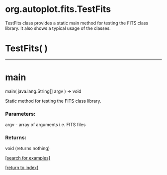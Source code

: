 # org.autoplot.fits.TestFits

TestFits class provides a static main method for testing the
  FITS class library.  It also shows a typical usage of the
  classes.

# TestFits( )


***
<a name="main"></a>
# main
main( java.lang.String[] argv ) &rarr; void

Static method for testing the FITS class library.

### Parameters:
argv - array of arguments i.e.  FITS files

### Returns:
void (returns nothing)


<a href="https://github.com/autoplot/dev/search?q=main&unscoped_q=main">[search for examples]</a>

<a href="https://github.com/autoplot/documentation/blob/master/javadoc/index-all.md">[return to index]</a>

